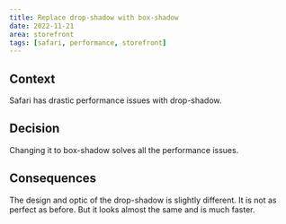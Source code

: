 ```yaml
---
title: Replace drop-shadow with box-shadow
date: 2022-11-21
area: storefront
tags: [safari, performance, storefront]
---
```


## Context
Safari has drastic performance issues with drop-shadow.

## Decision
Changing it to box-shadow solves all the performance issues.

## Consequences
The design and optic of the drop-shadow is slightly different. It is not as perfect as before. But it looks almost the same
and is much faster.
